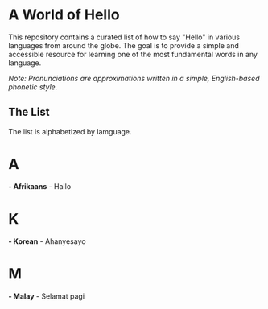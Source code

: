 # A World of Hello
This repository contains a curated list of how to say "Hello" in various languages from around the globe. The goal is to provide a simple and accessible resource for learning one of the most fundamental words in any language.

*Note: Pronunciations are approximations written in a simple, English-based phonetic style.*

## The List

The list is alphabetized by lamguage.

# A
**- Afrikaans** - Hallo

# K
**- Korean** - Ahanyesayo

# M
**- Malay** - Selamat pagi
